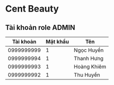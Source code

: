 # Cent Beauty


## Tài khoản role ADMIN

| Tài khoản     | Mật khẩu | Tên         |
|---------------|----------|-------------|
| 0999999999    | 1        | Ngọc Huyền  |
| 0999999994    | 1        | Thanh Hưng  |
| 0999999993    | 1        | Hoàng Khiêm |
| 0999999992    | 1        | Thu Huyền   |
